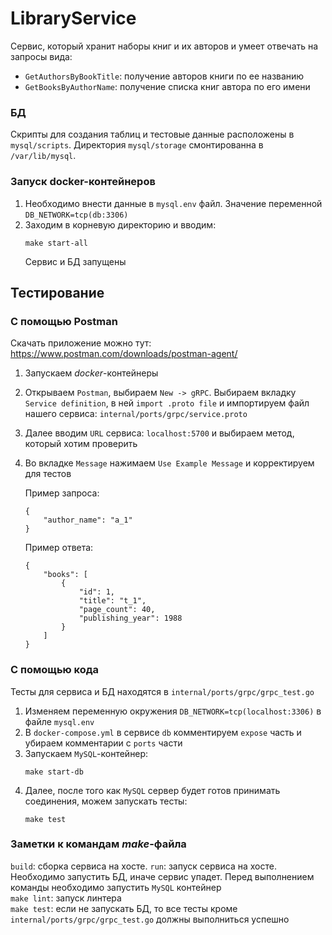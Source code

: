 # LibraryService

Сервис, который хранит наборы книг и их авторов и умеет отвечать
на запросы вида:
* `GetAuthorsByBookTitle`: получение авторов книги по ее названию 
* `GetBooksByAuthorName`: получение списка книг автора по его имени

### БД
Скрипты для создания таблиц и тестовые данные расположены в `mysql/scripts`. 
Директория `mysql/storage` смонтированна в `/var/lib/mysql`.

### Запуск docker-контейнеров
1. Необходимо внести данные в `mysql.env` файл. Значение переменной 
`DB_NETWORK=tcp(db:3306)`
2. Заходим в корневую директорию и вводим: 
    ```
    make start-all
    ```
   Сервис и БД запущены

## Тестирование
### С помощью Postman
Скачать приложение можно тут: https://www.postman.com/downloads/postman-agent/
1. Запускаем *docker*-контейнеры
2. Открываем `Postman`, выбираем `New -> gRPC`.
Выбираем вкладку `Service definition`, в ней `import .proto file` и импортируем
файл нашего сервиса: `internal/ports/grpc/service.proto`
3. Далее вводим `URL` сервиса: `localhost:5700` и выбираем метод, который хотим 
проверить
4. Во вкладке `Message` нажимаем `Use Example Message` и корректируем для тестов

   Пример запроса:
   ```
   {
       "author_name": "a_1"
   }
   ```
   
   Пример ответа:
   ```
   {
       "books": [
           {
               "id": 1,
               "title": "t_1",
               "page_count": 40,
               "publishing_year": 1988
           }
       ]
   }
   ```

### С помощью кода
Тесты для сервиса и БД находятся в `internal/ports/grpc/grpc_test.go`
1. Изменяем переменную окружения `DB_NETWORK=tcp(localhost:3306)` в файле `mysql.env`
2. В `docker-compose.yml` в сервисе `db` комментируем `expose` часть и
убираем комментарии с `ports` части
3. Запускаем `MySQL`-контейнер:
   ```
   make start-db
   ```
4. Далее, после того как `MySQL` сервер будет готов принимать соединения, можем 
запускать тесты:
   ```
   make test
   ```
### Заметки к командам *make*-файла
   `build`: сборка сервиса на хосте.
   `run`: запуск сервиса на хосте. Необходимо запустить БД, иначе сервис упадет.
   Перед выполнением команды необходимо запустить `MySQL` контейнер \
   `make lint`: запуск линтера\
   `make test`: если не запускать БД, то все тесты кроме `internal/ports/grpc/grpc_test.go` должны выполниться успешно
